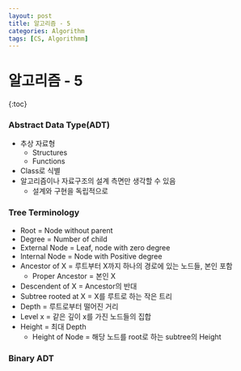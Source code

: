 ```yaml
---
layout: post
title: 알고리즘 - 5
categories: Algorithm
tags: [CS, Algorithmm]
---
```


# 알고리즘 - 5

{:toc}

### Abstract Data Type(ADT)

- 추상 자료형
  - Structures
  - Functions
- Class로 식별
- 알고리즘이나 자료구조의 설계 측면만 생각할 수 있음
  - 설계와 구현을 독립적으로

### Tree Terminology

- Root = Node without parent
- Degree = Number of child
- External Node = Leaf, node with zero degree
- Internal Node = Node with Positive degree
- Ancestor of X = 루트부터 X까지 하나의 경로에 있는 노드들, 본인 포함
  - Proper Ancestor = 본인 X
- Descendent of X = Ancestor의 반대
- Subtree rooted at X = X를 루트로 하는 작은 트리
- Depth = 루트로부터 떨어진 거리
- Level x = 같은 깊이 x를 가진 노드들의 집합
- Height = 최대 Depth
  - Height of Node = 해당 노드를 root로 하는 subtree의 Height

### Binary ADT
